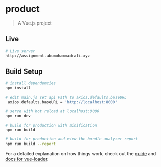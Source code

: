 
# product

> A Vue.js project

## Live

``` bash
# Live server
http://assignment.abumohammadrafi.xyz

```

## Build Setup

``` bash
# install dependencies
npm install

# edit main.js set api Path to axios.defaults.baseURL
 axios.defaults.baseURL = 'http://localhost:8000'

# serve with hot reload at localhost:8080
npm run dev

# build for production with minification
npm run build

# build for production and view the bundle analyzer report
npm run build --report
```

For a detailed explanation on how things work, check out the [guide](http://vuejs-templates.github.io/webpack/) and [docs for vue-loader](http://vuejs.github.io/vue-loader).
